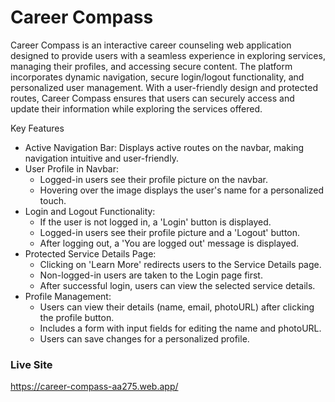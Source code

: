 # Career Compass

Career Compass is an interactive career counseling web application designed to provide users with a seamless experience in exploring services, managing their profiles, and accessing secure content. The platform incorporates dynamic navigation, secure login/logout functionality, and personalized user management. With a user-friendly design and protected routes, Career Compass ensures that users can securely access and update their information while exploring the services offered.

Key Features

- Active Navigation Bar: Displays active routes on the navbar, making navigation intuitive and user-friendly.
- User Profile in Navbar:
  - Logged-in users see their profile picture on the navbar.
  - Hovering over the image displays the user's name for a personalized touch.
- Login and Logout Functionality:
  - If the user is not logged in, a 'Login' button is displayed.
  - Logged-in users see their profile picture and a 'Logout' button.
  - After logging out, a 'You are logged out' message is displayed.
- Protected Service Details Page:
  - Clicking on 'Learn More' redirects users to the Service Details page.
  - Non-logged-in users are taken to the Login page first.
  - After successful login, users can view the selected service details.
- Profile Management:
  - Users can view their details (name, email, photoURL) after clicking the profile button.
  - Includes a form with input fields for editing the name and photoURL.
  - Users can save changes for a personalized profile.

### Live Site

https://career-compass-aa275.web.app/
